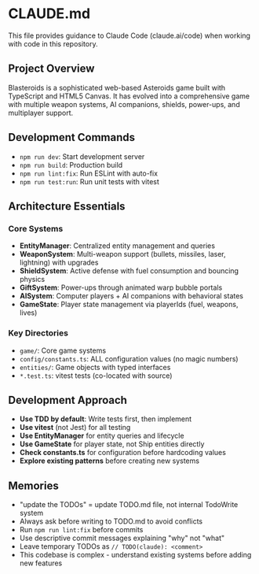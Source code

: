 # CLAUDE.md

This file provides guidance to Claude Code (claude.ai/code) when working with code in this repository.

## Project Overview

Blasteroids is a sophisticated web-based Asteroids game built with TypeScript and HTML5 Canvas. It has evolved into a comprehensive game with multiple weapon systems, AI companions, shields, power-ups, and multiplayer support.

## Development Commands

- `npm run dev`: Start development server
- `npm run build`: Production build  
- `npm run lint:fix`: Run ESLint with auto-fix
- `npm run test:run`: Run unit tests with vitest

## Architecture Essentials

### Core Systems
- **EntityManager**: Centralized entity management and queries
- **WeaponSystem**: Multi-weapon support (bullets, missiles, laser, lightning) with upgrades
- **ShieldSystem**: Active defense with fuel consumption and bouncing physics
- **GiftSystem**: Power-ups through animated warp bubble portals
- **AISystem**: Computer players + AI companions with behavioral states
- **GameState**: Player state management via playerIds (fuel, weapons, lives)

### Key Directories
- `game/`: Core game systems
- `config/constants.ts`: ALL configuration values (no magic numbers)
- `entities/`: Game objects with typed interfaces
- `*.test.ts`: vitest tests (co-located with source)

## Development Approach

- **Use TDD by default**: Write tests first, then implement
- **Use vitest** (not Jest) for all testing
- **Use EntityManager** for entity queries and lifecycle
- **Use GameState** for player state, not Ship entities directly
- **Check constants.ts** for configuration before hardcoding values
- **Explore existing patterns** before creating new systems

## Memories

- "update the TODOs" = update TODO.md file, not internal TodoWrite system
- Always ask before writing to TODO.md to avoid conflicts
- Run `npm run lint:fix` before commits
- Use descriptive commit messages explaining "why" not "what"
- Leave temporary TODOs as `// TODO(claude): <comment>`
- This codebase is complex - understand existing systems before adding new features